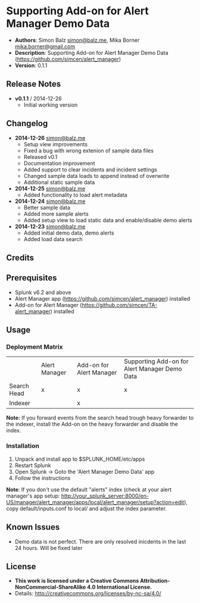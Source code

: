 # Supporting Add-on for Alert Manager Demo Data
- **Authors**:		Simon Balz <simon@balz.me>, Mika Borner <mika.borner@gmail.com>
- **Description**:	Supporting Add-on for Alert Manager Demo Data (https://github.com/simcen/alert_manager)
- **Version**: 		0.1.1

## Release Notes
- **v0.1.1**  /   2014-12-26
    - Initial working version

## Changelog
- **2014-12-26** simon@balz.me
    - Setup view improvements
    - Fixed a bug with wrong extenion of sample data files
    - Released v0.1
    - Documentation improvement
    - Added support to clear incidents and incident settings
    - Changed sample data loads to append instead of overwrite
    - Additional static sample data
- **2014-12-25** simon@balz.me
    - Added functionality to load alert metadata
- **2014-12-24** simon@balz.me
	- Better sample data
	- Added more sample alerts
    - Added setup view to load static data and enable/disable demo alerts
- **2014-12-23** simon@balz.me
	- Added initial demo data, demo alerts
	- Added load data search

## Credits

## Prerequisites
- Splunk v6.2 and above
- Alert Manager app (<https://github.com/simcen/alert_manager>) installed
- Add-on for Alert Manager (<https://github.com/simcen/TA-alert_manager>) installed

## Usage
### Deployment Matrix

<table>
	<tr>
		<td></td>
		<td>Alert Manager</td>
		<td>Add-on for Alert Manager</td>
        <td>Supporting Add-on for Alert Manager Demo Data</td>
	</tr>
    <tr>
        <td>Search Head</td>
        <td>x</td>
        <td>x</td>
        <td>x</td>
    </tr>
    <tr>
    	<td>Indexer</td>
    	<td></td>
    	<td>x</td>
        <td></td>
    </tr>
</table>

**Note:** If you forward events from the search head trough heavy forwarder to the indexer, install the Add-on on the heavy forwarder and disable the index.

### Installation
1. Unpack and install app to $SPLUNK_HOME/etc/apps
2. Restart Splunk
3. Open Splunk -> Goto the 'Alert Manager Demo Data' app
4. Follow the instructions

**Note**: If you don't use the default "alerts" index (check at your alert manager's app setup: <http://your_splunk_server:8000/en-US/manager/alert_manager/apps/local/alert_manager/setup?action=edit>), copy default/inputs.conf to local/ and adjust the index parameter.

## Known Issues
- Demo data is not perfect. There are only resolved inicdents in the last 24 hours. Will be fixed later

## License
- **This work is licensed under a Creative Commons Attribution-NonCommercial-ShareAlike 4.0 International License.**
- Details: <http://creativecommons.org/licenses/by-nc-sa/4.0/>

